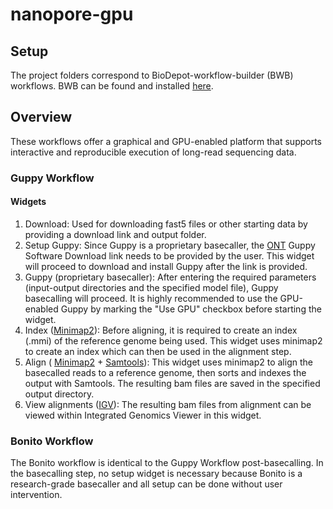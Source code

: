 # nanopore-gpu

## Setup
The project folders correspond to BioDepot-workflow-builder (BWB) workflows. BWB can be found and installed [here](https://github.com/BioDepot/BioDepot-workflow-builder).

## Overview
These workflows offer a graphical and GPU-enabled platform that supports interactive and reproducible execution of long-read sequencing data. 

### Guppy Workflow
#### Widgets
<ol>
  <li>Download: Used for downloading fast5 files or other starting data by providing a download link and output folder.</li> 
  <li>Setup Guppy: Since Guppy is a proprietary basecaller, the <a href="https://nanoporetech.com/">ONT</a> Guppy Software Download link needs to be provided by the user. This widget will proceed to download and install Guppy after the link is provided.</li> 
  <li>Guppy (proprietary basecaller): After entering the required parameters (input-output directories and the specified model file), Guppy basecalling will proceed. It is highly recommended to use the GPU-enabled Guppy by marking the "Use GPU" checkbox before starting the widget.</li>
  <li>Index (<a href="https://github.com/lh3/minimap2">Minimap2</a>): Before aligning, it is required to create an index (.mmi) of the reference genome being used. This widget uses minimap2 to create an index which can then be used in the alignment step.</li>
  <li>Align ( <a href="https://github.com/lh3/minimap2">Minimap2</a> + <a href="http://www.htslib.org/">Samtools</a>): This widget uses minimap2 to align the basecalled reads to a reference genome, then sorts and indexes the output with Samtools. The resulting bam files are saved in the specified output directory.</li>
  <li>View alignments (<a href="https://software.broadinstitute.org/software/igv/">IGV</a>): The resulting bam files from alignment can be viewed within Integrated Genomics Viewer in this widget.</li>
</ol>

### Bonito Workflow
The Bonito workflow is identical to the Guppy Workflow post-basecalling. In the basecalling step, no setup widget is necessary because Bonito is a research-grade basecaller and all setup can be done without user intervention.
